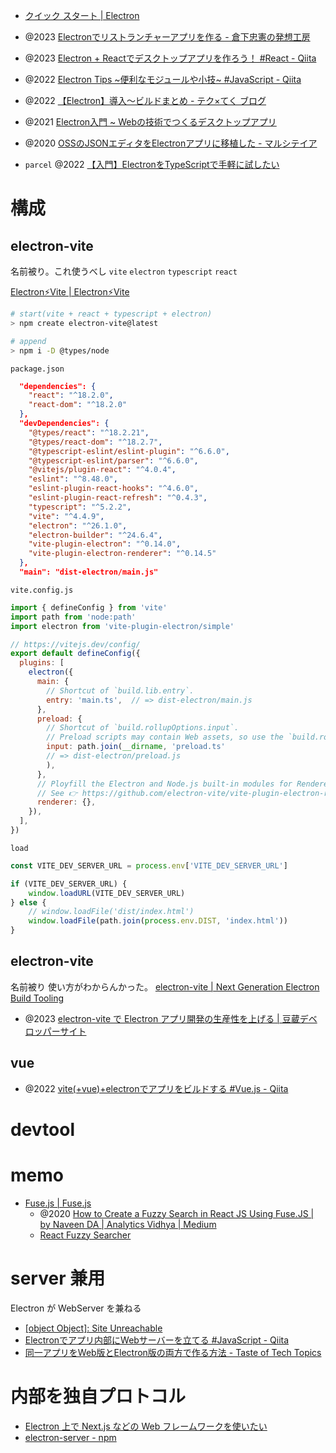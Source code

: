 - [クイック スタート | Electron](https://www.electronjs.org/ja/docs/latest/tutorial/quick-start)

- @2023 [Electronでリストランチャーアプリを作る - 倉下忠憲の発想工房](https://scrapbox.io/rashitamemo/Electron%E3%81%A7%E3%83%AA%E3%82%B9%E3%83%88%E3%83%A9%E3%83%B3%E3%83%81%E3%83%A3%E3%83%BC%E3%82%A2%E3%83%97%E3%83%AA%E3%82%92%E4%BD%9C%E3%82%8B)
- @2023 [Electron + Reactでデスクトップアプリを作ろう！ #React - Qiita](https://qiita.com/udayaan/items/2a7c8fd0771d4d995b69)
- @2022 [Electron Tips \~便利なモジュールや小技\~ #JavaScript - Qiita](https://qiita.com/shiro1212/items/1d30b583770fc16c22df)
- @2022 [【Electron】導入～ビルドまとめ - テク×てく ブログ](https://koubou-rei.com/entry/electron-create)
- @2021 [Electron入門 \~ Webの技術でつくるデスクトップアプリ](https://zenn.dev/sprout2000/books/6f6a0bf2fd301c)
- @2020 [OSSのJSONエディタをElectronアプリに移植した - マルシテイア](https://blog.amagi.dev/entry/json-editor-app)
- `parcel` @2022 [【入門】ElectronをTypeScriptで手軽に試したい](https://zenn.dev/lowpaper/articles/89caa5cdddfd89)

# 構成 
## electron-vite
名前被り。これ使うべし
`vite` `electron` `typescript` `react`

[Electron⚡️Vite | Electron⚡️Vite](https://electron-vite.github.io/)

```sh
# start(vite + react + typescript + electron)
> npm create electron-vite@latest

# append
> npm i -D @types/node
```

`package.json`
```json
  "dependencies": {
    "react": "^18.2.0",
    "react-dom": "^18.2.0"
  },
  "devDependencies": {
    "@types/react": "^18.2.21",
    "@types/react-dom": "^18.2.7",
    "@typescript-eslint/eslint-plugin": "^6.6.0",
    "@typescript-eslint/parser": "^6.6.0",
    "@vitejs/plugin-react": "^4.0.4",
    "eslint": "^8.48.0",
    "eslint-plugin-react-hooks": "^4.6.0",
    "eslint-plugin-react-refresh": "^0.4.3",
    "typescript": "^5.2.2",
    "vite": "^4.4.9",
    "electron": "^26.1.0",
    "electron-builder": "^24.6.4",
    "vite-plugin-electron": "^0.14.0",
    "vite-plugin-electron-renderer": "^0.14.5"
  },
  "main": "dist-electron/main.js"
```

`vite.config.js`
```js
import { defineConfig } from 'vite'
import path from 'node:path'
import electron from 'vite-plugin-electron/simple'

// https://vitejs.dev/config/
export default defineConfig({
  plugins: [
    electron({
      main: {
        // Shortcut of `build.lib.entry`.
        entry: 'main.ts',  // => dist-electron/main.js
      },
      preload: {
        // Shortcut of `build.rollupOptions.input`.
        // Preload scripts may contain Web assets, so use the `build.rollupOptions.input` instead `build.lib.entry`.
        input: path.join(__dirname, 'preload.ts' 
        // => dist-electron/preload.js
        ),
      },
      // Ployfill the Electron and Node.js built-in modules for Renderer process.
      // See 👉 https://github.com/electron-vite/vite-plugin-electron-renderer
      renderer: {},
    }),
  ],
})
```

`load` 
```js
const VITE_DEV_SERVER_URL = process.env['VITE_DEV_SERVER_URL']

if (VITE_DEV_SERVER_URL) {
	window.loadURL(VITE_DEV_SERVER_URL)
} else {
	// window.loadFile('dist/index.html')
	window.loadFile(path.join(process.env.DIST, 'index.html'))
}
```

## electron-vite
名前被り
使い方がわからんかった。
[electron-vite | Next Generation Electron Build Tooling](https://evite.netlify.app/)
- @2023 [electron-vite で Electron アプリ開発の生産性を上げる | 豆蔵デベロッパーサイト](https://developer.mamezou-tech.com/blogs/2023/05/22/electron-vite/)

## vue
- @2022 [vite(+vue)+electronでアプリをビルドする #Vue.js - Qiita](https://qiita.com/Quantum/items/00fe28792bb869aa4f65)

# devtool

# memo
- [Fuse.js | Fuse.js](https://www.fusejs.io/)
	- @2020 [How to Create a Fuzzy Search in React JS Using Fuse.JS | by Naveen DA | Analytics Vidhya | Medium](https://medium.com/analytics-vidhya/how-to-create-a-fuzzy-search-in-react-js-using-fuse-js-859f80345657)
	 - [React Fuzzy Searcher](https://goelhardik.github.io/react-fuzzy-searcher/)

# server 兼用
Electron が WebServer を兼ねる
- [[object Object]: Site Unreachable](https://kent-and-co.com/881/)
- [Electronでアプリ内部にWebサーバーを立てる #JavaScript - Qiita](https://qiita.com/pman-taichi/items/406b6eb068e074dc6675)
- [同一アプリをWeb版とElectron版の両方で作る方法 - Taste of Tech Topics](https://acro-engineer.hatenablog.com/entry/2018/12/24/215009)

# 内部を独自プロトコル
- [Electron 上で Next.js などの Web フレームワークを使いたい](https://zenn.dev/rithmety/articles/20220412-web-server-on-electron-b9dda210d3c3f4)
- [electron-server - npm](https://www.npmjs.com/package/electron-server)
